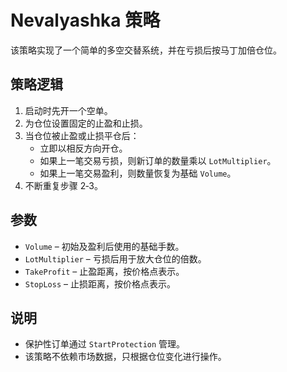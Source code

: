 # Nevalyashka 策略

该策略实现了一个简单的多空交替系统，并在亏损后按马丁加倍仓位。

## 策略逻辑

1. 启动时先开一个空单。
2. 为仓位设置固定的止盈和止损。
3. 当仓位被止盈或止损平仓后：
   - 立即以相反方向开仓。
   - 如果上一笔交易亏损，则新订单的数量乘以 `LotMultiplier`。
   - 如果上一笔交易盈利，则数量恢复为基础 `Volume`。
4. 不断重复步骤 2‑3。

## 参数

- `Volume` – 初始及盈利后使用的基础手数。
- `LotMultiplier` – 亏损后用于放大仓位的倍数。
- `TakeProfit` – 止盈距离，按价格点表示。
- `StopLoss` – 止损距离，按价格点表示。

## 说明

- 保护性订单通过 `StartProtection` 管理。
- 该策略不依赖市场数据，只根据仓位变化进行操作。
